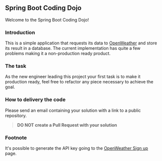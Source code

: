 Spring Boot Coding Dojo
---

Welcome to the Spring Boot Coding Dojo!

### Introduction

This is a simple application that requests its data to [OpenWeather](https://openweathermap.org/) and store its result 
in a database. The current implementation has quite a few problems making it a non-production ready product.

### The task

As the new engineer leading this project your first task is to make it production ready, feel free to refactor any piece
necessary to achieve the goal.

### How to delivery the code

Please send an email containing your solution with a link to a public repository.

>**DO NOT create a Pull Request with your solution** 

### Footnote
It's possible to generate the API key going to the [OpenWeather Sign up](https://openweathermap.org/appid) page.